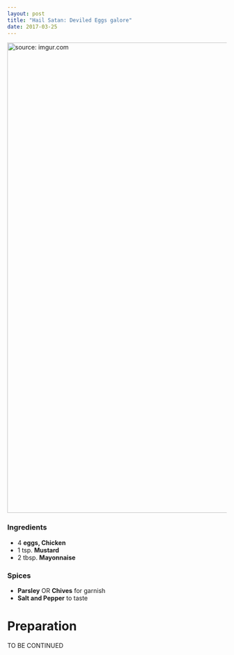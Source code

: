 ```yaml
---
layout: post
title: "Hail Satan: Deviled Eggs galore"
date: 2017-03-25
---
```

<img src="http://i.imgur.com/572CCd1.jpg" title="source: imgur.com" style="width:1080px"/>

### Ingredients
* 4 **eggs, Chicken**
* 1 tsp. **Mustard**
* 2 tbsp. **Mayonnaise**
### Spices
* **Parsley** OR **Chives** for garnish
* **Salt and Pepper** to taste

# Preparation
TO BE CONTINUED

